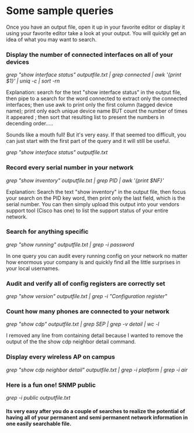 # Some sample queries
Once you have an output file, open it up in your favorite editor or display it using your favorite editor take a look at your output. You will quickly get
an idea of what you may want to search.

### Display the number of connected interfaces on all of your devices

*grep "show interface status" outputfile.txt | grep connected | awk '{print $1}' | uniq -c | sort -rn*

Explanation: search for the text "show interface status" in the output file, then pipe to a search for the word connected to extract only the connected
interfaces; then use awk to print only the first column (tagged device name); print only each unique device name BUT count the number of times it appeared ; 
then sort that resulting list to present the numbers in decending order.....

Sounds like a mouth full! But it's very easy. If that seemed too difficult, you can just start with the first part of the query and it will still be useful.

*grep "show interface status" outputfile.txt*

### Record every serial number in your network 

*grep "show inventory" outputfile.txt | grep PID | awk '{print $NF}'*

Explanation: Search the text "show inventory" in the output file, then focus your search on the PID key word, then print only the last field, which 
is the serial number. You can then simply upload this output into your vendors support tool (Cisco has one) to list the support status of your entire network.

### Search for anything specific

*grep "show running" outputfile.txt | grep -i password* 

In one query you can audit every running config on your network no matter how enormous your company is and quickly find all the little surprises in 
your local usernames. 

### Audit and verify all of config registers are correctly set

*grep "show version" outputfile.txt | grep -i "Configuration register"*

###  Count how many phones are connected to your network

*grep "show cdp" outputfile.txt | grep SEP | grep -v detail | wc -l*

I removed any line from containing detail because I wanted to remove the output of the the show cdp neighbor detail command.

### Display every wireless AP on campus

*grep "show cdp neighbor detail" outputfile.txt | grep -i platform | grep -i air*

### Here is a fun one! SNMP public

*grep -i public outputfile.txt*

#### Its very easy after you do a couple of searches to realize the potential of having all of your permanent and semi permanent network information in one easily searchable file.
